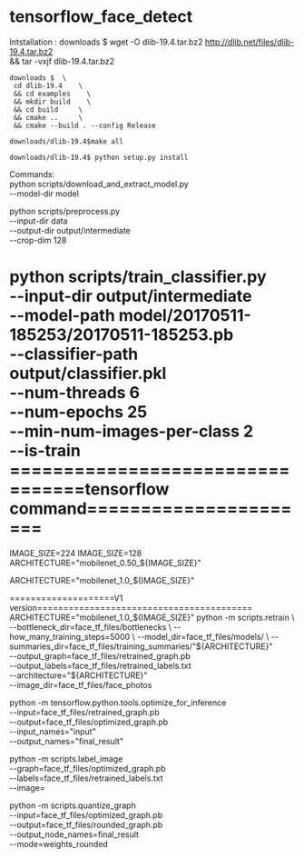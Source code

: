 # tensorflow_face_detect

Intstallation :
 downloads $ wget -O dlib-19.4.tar.bz2 http://dlib.net/files/dlib-19.4.tar.bz2 \
    && tar -vxjf dlib-19.4.tar.bz2
	
	downloads $  \
	 cd dlib-19.4    \
	 && cd examples    \
	 && mkdir build    \
	 && cd build     \
	 && cmake ..     \
	 && cmake --build . --config Release
	
	downloads/dlib-19.4$make all
	
	downloads/dlib-19.4$ python setup.py install

Commands:	
python scripts/download_and_extract_model.py \
--model-dir model

python scripts/preprocess.py \
--input-dir data \
--output-dir output/intermediate \
--crop-dim 128


python scripts/train_classifier.py \
--input-dir output/intermediate \
--model-path  model/20170511-185253/20170511-185253.pb \
--classifier-path output/classifier.pkl \
--num-threads 6 \
--num-epochs 25 \
--min-num-images-per-class 2 \
--is-train 
=================================tensorflow command======================
=======
IMAGE_SIZE=224
IMAGE_SIZE=128
ARCHITECTURE="mobilenet_0.50_${IMAGE_SIZE}"

ARCHITECTURE="mobilenet_1.0_${IMAGE_SIZE}"

====================V1 version=========================================
ARCHITECTURE="mobilenet_1.0_${IMAGE_SIZE}"
python -m scripts.retrain  \
--bottleneck_dir=face_tf_files/bottlenecks \
--how_many_training_steps=5000 \
--model_dir=face_tf_files/models/ \
--summaries_dir=face_tf_files/training_summaries/"${ARCHITECTURE}" \
--output_graph=face_tf_files/retrained_graph.pb \
--output_labels=face_tf_files/retrained_labels.txt \
--architecture="${ARCHITECTURE}" \
--image_dir=face_tf_files/face_photos



python -m tensorflow.python.tools.optimize_for_inference \
  --input=face_tf_files/retrained_graph.pb \
  --output=face_tf_files/optimized_graph.pb \
  --input_names="input" \
  --output_names="final_result"

  
  python -m scripts.label_image \
--graph=face_tf_files/optimized_graph.pb \
--labels=face_tf_files/retrained_labels.txt \
--image=
  
  python -m scripts.quantize_graph \
  --input=face_tf_files/optimized_graph.pb \
  --output=face_tf_files/rounded_graph.pb \
  --output_node_names=final_result \
  --mode=weights_rounded
  
  
  

